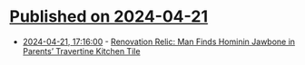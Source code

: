 # [Published on 2024-04-21](index.md)

* [2024-04-21, 17:16:00](https://soylentnews.org/article.pl?sid=24/04/20/0338249&from=rss) - [Renovation Relic: Man Finds Hominin Jawbone in Parents’ Travertine Kitchen Tile](https://soylentnews.org/article.pl?sid=24/04/20/0338249&from=rss)
